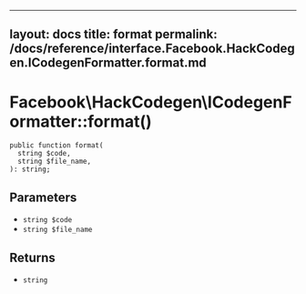 
***

layout: docs
title: format
permalink: /docs/reference/interface.Facebook.HackCodegen.ICodegenFormatter.format.md
---







# Facebook\\HackCodegen\\ICodegenFormatter::format()




``` Hack
public function format(
  string $code,
  string $file_name,
): string;
```




## Parameters




* ` string $code `
* ` string $file_name `




## Returns




- ` string `